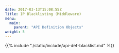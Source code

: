 ```yaml
---
date: 2017-03-13T15:08:55Z
Title: IP Blacklisting (Middleware)
menu:
  main:
    parent: "API Definition Objects"
weight: 5
---
```


{{% include "./static/include/api-def-blacklist.md" %}}
